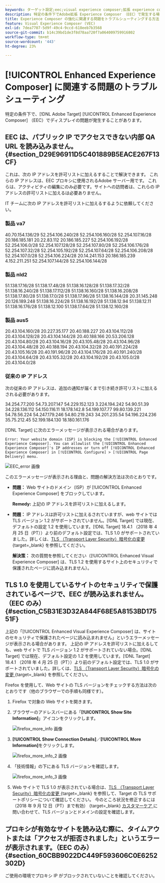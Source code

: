 ```yaml
---
keywords: ターゲット設定;eec;visual experience composer;拡張 experience composer のトラブルシューティング;トラブルシューティング
description: 特定の条件下でAdobe拡張 Experience Composer （EEC）で発生する場合がある問題のトラブルシュ  [!DNL Target]  ティング方法について説明します。
title: Experience Composer の強化に関連する問題をトラブルシューティングする方法
feature: Visual Experience Composer (VEC)
exl-id: 7dea7707-5d9f-49c4-9ccd-618eeb7b3568
source-git-commit: b14c39bd1de3f8d78aa720f7a064009759916802
workflow-type: tm+mt
source-wordcount: '443'
ht-degree: 23%

---
```


# [!UICONTROL Enhanced Experience Composer] に関連する問題のトラブルシューティング

特定の条件下で、[!DNL Adobe Target] [!UICONTROL Enhanced Experience Composer] （EEC）でディスプレイの問題が発生することがあります。

## EEC は、パブリック IP でアクセスできない内部 QA URL を読み込みません。 {#section_D29E96911D5C401889B5EACE267F13CF}

これは、次の IP アドレスを許可リストに加えるすることで解決できます。 これらの IP アドレスは、EEC プロキシに使用されるAdobe サーバー用です。 これらは、アクティビティの編集にのみ必要です。サイトへの訪問者は、これらの IP アドレスの許可リストに加えるは必要ありません。

IT チームに次の IP アドレスを許可リストに加えるするように依頼してください。

### 製品 va7

40.70.154.136/29
52.254.106.240/28
52.254.106.160/28
52.254.107.16/28
20.186.185.181
20.22.83.112
20.186.185.227
52.254.106.192/28
52.254.106.0/28
52.254.107.128/28
52.254.107.80/28
52.254.106.176/28
52.254.107.32/28
52.254.105.192/28
52.254.107.64/28
52.254.106.208/28
52.254.107.0/28
52.254.106.224/28
20.14.241.153
20.186.185.239
4.152.211.251
52.254.107.144/28
52.254.106.144/28

### 製品 nld2

51.138.17.16/28
51.138.17.48/28
51.138.16.128/28
51.138.17.32/28
51.138.16.240/28
51.138.17.112/28
51.138.16.160/28
51.138.16.208/28
51.138.17.80/28
51.138.17.0/28
51.138.17.96/28
51.138.16.144/28
20.31.145.248
20.126.189.248
51.138.16.224/28
51.138.16.192/28
51.138.12.94
51.138.12.11
51.138.16.176/28
51.138.12.100
51.138.17.64/28
51.138.12.160/28

### 製品 aus5

20.43.104.160/28
20.227.35.177
20.40.188.227
20.43.104.112/28
20.43.104.128/28
20.43.104.144/28
20.40.188.166
20.53.206.128
20.43.104.80/28
20.43.104.16/28
20.43.105.48/28
20.43.104.96/28
20.43.104.48/28
20.40.188.194
20.43.104.32/28
20.40.191.224/28
20.43.105.16/28
20.40.191.96/28
20.43.104.176/28
20.40.191.240/28
20.43.104.64/28
20.43.105.32/28
20.43.104.192/28
20.43.105.0/28
20.43.104.0/28

### 従来の IP アドレス

次の従来の IP アドレスは、追加の通知が届くまで引き続き許可リストに加えるされる必要があります。

34.254.77.200
54.73.207.147
54.229.152.123
3.224.194.242
54.90.51.39
34.228.136.112
54.150.116.11
18.178.142.8
54.199.107.77
99.80.139.221
54.78.56.224
54.247.179.246
54.80.219.243
34.201.235.54
54.196.224.236
35.75.212.45
52.199.184.130
18.180.161.176

[!DNL Target] に次のエラーメッセージが表示される場合があります。

`Error: Your website domain (ISP) is blocking the [!UICONTROL Enhanced Experience Composer]. You can allowlist the [!UICONTROL Enhanced Experience Composer]'s IP addresses or turn off [!UICONTROL Enhanced Experience Composer] in [!UICONTROL Configure] > [!UICONTROL Page Delivery] menu.`

![EEC_error 画像 ](assets/EEC_error.png)

このエラーメッセージが表示される理由と、問題の解決方法は次のとおりです。

* **問題：** Web サイトのドメイン（ISP）が [!UICONTROL Enhanced Experience Composer] をブロックしています。

  **Remedy:** 上記の IP アドレスを許可リストに加えるします。

* **問題：** IP アドレスは許可リストに加えるされていますが、web サイトでは TLS バージョン 1.2 がサポートされていません。[!DNL Target] では現在、デフォルトの設定 1.2 を使用しています。[!DNL Target] 18.4.1 （2018 年 4 月 25 日（PT））より前のデフォルト設定では、TLS 1.0 がサポートされていました。詳しくは、[TLS （Transport Layer Security）暗号化の変更 ](https://experienceleague.adobe.com/docs/target-dev/developer/implementation/tls-transport-layer-security-encryption.html){target=_blank} を参照してください。

  **解決策：** 次の質問を参照してください（[!UICONTROL Enhanced Visual Experience Composer] は、TLS 1.2 を使用するサイト上のセキュリティで保護されたページに読み込まれません）。

## TLS 1.0 を使用しているサイトのセキュリティで保護されているページで、EEC が読み込まれません。（EEC のみ） {#section_C5B31E3D32A844F68E5A8153BD17551F}

上記の「[!UICONTROL Enhanced Visual Experience Composer] は、サイトのセキュリティで保護されたページに読み込まれません」というエラーメッセージが表示される場合があります。 上記の IP アドレスを許可リストに加えるしても、web サイトで TLS バージョン 1.2 がサポートされていない場合。[!DNL Target] では現在、デフォルト設定の 1.2 を使用しています。[!DNL Target] 18.4.1 （2018 年 4 月 25 日（PT））より前のデフォルト設定では、TLS 1.0 がサポートされていました。詳しくは、[TLS （Transport Layer Security）暗号化の変更 ](https://experienceleague.adobe.com/docs/target-dev/developer/implementation/tls-transport-layer-security-encryption.html){target=_blank} を参照してください。

Firefox を使用して、Web サイトの TLS バージョンをチェックする方法は次のとおりです（他のブラウザーでの手順も同様です）。

1. Firefox で対象の Web サイトを開きます。
1. ブラウザーのアドレスバーにある「**[!UICONTROL Show Site Information]**」アイコンをクリックします。

   ![firefox_more_info 画像 ](assets/firefox_more_info.png)

1. **[!UICONTROL Show Connection Details]**／**[!UICONTROL More Information]**&#x200B;をクリックします。

   ![firefox_more_info_2 画像 ](assets/firefox_more_info_2.png)

1. 「技術情報」の下にある TLS バージョンを確認します。

   ![firefox_more_info_3 画像 ](assets/firefox_more_info_3.png)

1. Web サイトで TLS 1.0 が表示されている場合は、[TLS （Transport Layer Security）暗号化の変更 ](https://experienceleague.adobe.com/docs/target-dev/developer/implementation/tls-transport-layer-security-encryption.html){target=_blank} を参照して、Target の TLS サポートポリシーについて確認してください。 今のところ状況を修正するには（2018 年 9 月 12 日（PT）まで有効） {target=_blank} [ カスタマーケア ](/help/main/cmp-resources-and-contact-information.md#reference_ACA3391A00EF467B87930A450050077C) に問い合わせて、TLS バージョンとドメインの設定を確認します。

## プロキシが有効なサイトを読み込む際に、タイムアウトまたは「アクセスが拒否されました」というエラーが表示されます。（EEC のみ） {#section_60CBB9022DC449F593606C0E6252302D}

ご使用の環境でプロキシ IP がブロックされていないことを確認してください。

